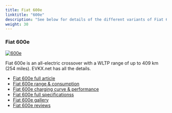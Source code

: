 ```yaml
---
title: Fiat 600e
linktitle: "600e"
description: "See below for details of the different variants of Fiat 600e"
weight: 30
---
```

### Fiat 600e

<a href="600e/"><img src="https://media.evkx.net/multimedia/models/fiat/600e/600e/main_1_st.jpg" class="img-fluid" alt="600e" ></a>

Fiat 600e is an all-electric crossover with a WLTP range of up to 409 km (254 miles). EVKX.net has all the details. 

- [Fiat 600e full article](600e/)
- [Fiat 600e range & consumption](600e/rangeandconsumption/)
- [Fiat 600e charging curve & performance](600e/chargingcurve/)
- [Fiat 600e full specificationss](600e/specifications/)
- [Fiat 600e gallery](600e/gallery/)
- [Fiat 600e reviews](600e/reviews/)

